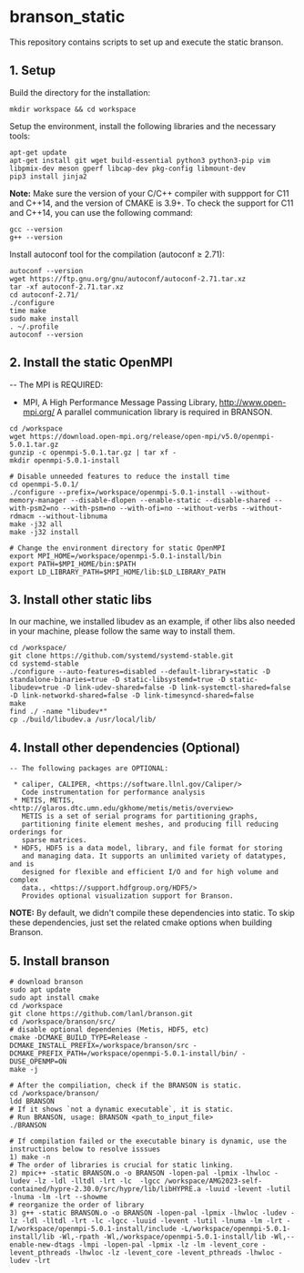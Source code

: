 # branson_static
This repository contains scripts to set up and execute the static branson.

## 1. Setup
Build the directory for the installation:
```
mkdir workspace && cd workspace
```
Setup the environment, install the following libraries and the necessary tools:
 ```
apt-get update
apt-get install git wget build-essential python3 python3-pip vim libpmix-dev meson gperf libcap-dev pkg-config libmount-dev
pip3 install jinja2
 ```

**Note:** Make sure the version of your C/C++ compiler with suppport for C11 and C++14, and the version of CMAKE is 3.9+. To check the support for C11 and C++14, you can use the following command:
```
gcc --version
g++ --version
```
Install autoconf tool for the compilation (autoconf ≥ 2.71):
```
autoconf --version
wget https://ftp.gnu.org/gnu/autoconf/autoconf-2.71.tar.xz
tar -xf autoconf-2.71.tar.xz
cd autoconf-2.71/
./configure
time make 
sudo make install 
. ~/.profile
autoconf --version    
```

## 2. Install the static OpenMPI
-- The MPI is REQUIRED:
 * MPI, A High Performance Message Passing Library, <http://www.open-mpi.org/>
   A parallel communication library is required in BRANSON.
```
cd /workspace
wget https://download.open-mpi.org/release/open-mpi/v5.0/openmpi-5.0.1.tar.gz
gunzip -c openmpi-5.0.1.tar.gz | tar xf -
mkdir openmpi-5.0.1-install

# Disable unneeded features to reduce the install time
cd openmpi-5.0.1/
./configure --prefix=/workspace/openmpi-5.0.1-install --without-memory-manager --disable-dlopen --enable-static --disable-shared --with-psm2=no --with-psm=no --with-ofi=no --without-verbs --without-rdmacm --without-libnuma
make -j32 all
make -j32 install

# Change the environment directory for static OpenMPI
export MPI_HOME=/workspace/openmpi-5.0.1-install/bin
export PATH=$MPI_HOME/bin:$PATH
export LD_LIBRARY_PATH=$MPI_HOME/lib:$LD_LIBRARY_PATH
```
## 3. Install other static libs
In our machine, we installed libudev as an example, if other libs also needed in your machine, please follow the same way to install them.
```
cd /workspace/
git clone https://github.com/systemd/systemd-stable.git
cd systemd-stable
./configure --auto-features=disabled --default-library=static -D standalone-binaries=true -D static-libsystemd=true -D static-libudev=true -D link-udev-shared=false -D link-systemctl-shared=false -D link-networkd-shared=false -D link-timesyncd-shared=false
make
find ./ -name "libudev*"
cp ./build/libudev.a /usr/local/lib/
```

## 4. Install other dependencies (Optional)
```
-- The following packages are OPTIONAL:

 * caliper, CALIPER, <https://software.llnl.gov/Caliper/>
   Code instrumentation for performance analysis
 * METIS, METIS, <http://glaros.dtc.umn.edu/gkhome/metis/metis/overview>
   METIS is a set of serial programs for partitioning graphs,
   partitioning finite element meshes, and producing fill reducing orderings for
   sparse matrices.
 * HDF5, HDF5 is a data model, library, and file format for storing
   and managing data. It supports an unlimited variety of datatypes, and is
   designed for flexible and efficient I/O and for high volume and complex
   data., <https://support.hdfgroup.org/HDF5/>
   Provides optional visualization support for Branson.
```
**NOTE:** By default, we didn't compile these dependencies into static. To skip these dependencies, just set the related cmake options when building Branson.

## 5. Install branson
```
# download branson
sudo apt update
sudo apt install cmake
cd /workspace
git clone https://github.com/lanl/branson.git
cd /workspace/branson/src/
# disable optional dependenies (Metis, HDF5, etc)
cmake -DCMAKE_BUILD_TYPE=Release -DCMAKE_INSTALL_PREFIX=/workspace/branson/src -DCMAKE_PREFIX_PATH=/workspace/openmpi-5.0.1-install/bin/ -DUSE_OPENMP=ON 
make -j

# After the compiliation, check if the BRANSON is static.
cd /workspace/branson/
ldd BRANSON
# If it shows `not a dynamic executable`, it is static.
# Run BRANSON, usage: BRANSON <path_to_input_file>
./BRANSON 

# If compilation failed or the executable binary is dynamic, use the instructions below to resolve isssues
1) make -n
# The order of libraries is crucial for static linking.
2) mpic++ -static BRANSON.o -o BRANSON -lopen-pal -lpmix -lhwloc -ludev -lz -ldl -lltdl -lrt -lc  -lgcc /workspace/AMG2023-self-contained/hypre-2.30.0/src/hypre/lib/libHYPRE.a -luuid -levent -lutil -lnuma -lm -lrt --showme
# reorganize the order of library
3) g++ -static BRANSON.o -o BRANSON -lopen-pal -lpmix -lhwloc -ludev -lz -ldl -lltdl -lrt -lc -lgcc -luuid -levent -lutil -lnuma -lm -lrt -I/workspace/openmpi-5.0.1-install/include -L/workspace/openmpi-5.0.1-install/lib -Wl,-rpath -Wl,/workspace/openmpi-5.0.1-install/lib -Wl,--enable-new-dtags -lmpi -lopen-pal -lpmix -lz -lm -levent_core -levent_pthreads -lhwloc -lz -levent_core -levent_pthreads -lhwloc -ludev -lrt
```
